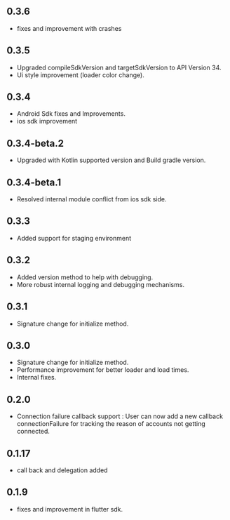## 0.3.6

- fixes and improvement with crashes

## 0.3.5

- Upgraded compileSdkVersion and targetSdkVersion to API Version 34.
- Ui style improvement (loader color change).

## 0.3.4

- Android Sdk fixes and Improvements.
- ios sdk improvement

## 0.3.4-beta.2

- Upgraded with Kotlin supported version and Build gradle version.

## 0.3.4-beta.1

- Resolved internal module conflict from ios sdk side.

## 0.3.3

- Added support for staging environment

## 0.3.2

- Added version method to help with debugging.
- More robust internal logging and debugging mechanisms.
## 0.3.1

- Signature change for initialize method.
## 0.3.0

- Signature change for initialize method.
- Performance improvement for better loader and load times.
- Internal fixes.

## 0.2.0

- Connection failure callback support : User can now add a new callback connectionFailure for tracking the reason of accounts not getting connected.

## 0.1.17

- call back and delegation added

## 0.1.9

- fixes and improvement in flutter sdk.

